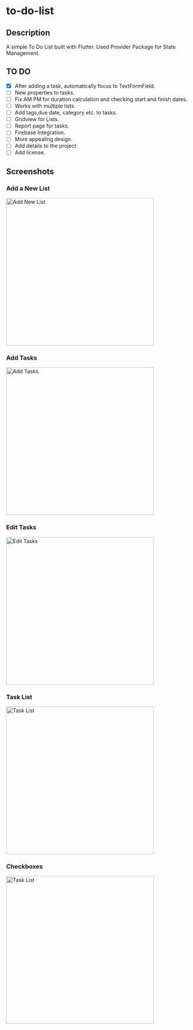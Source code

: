 # to-do-list

## Description

A simple To Do List built with Flutter. Used Provider Package for State Management.

## TO DO

* [X] After adding a task, automatically focus to TextFormField.
* [ ] New properties to tasks.
* [ ] Fix AM PM for duration calculation and checking start and finish dates.
* [ ] Works with multiple lists.
* [ ] Add tags,due date, category etc. to tasks.
* [ ] Gridview for Lists. 
* [ ] Report page for tasks.
* [ ] Firebase Integration.
* [ ] More appealing design.
* [ ] Add details to the project.
* [ ] Add license.

## Screenshots

### Add a New List
<img src="https://user-images.githubusercontent.com/73590188/131883594-60bd5408-ab5d-4add-9a1c-5e42c34a63a7.png" alt="Add New List" width="400"/>

### Add Tasks

<img src="https://user-images.githubusercontent.com/73590188/131883750-eb7af8f7-6cbc-4289-afe4-0044bf692e2e.png" alt="Add Tasks" width="400"/>

### Edit Tasks

<img src="https://user-images.githubusercontent.com/73590188/131883853-8c30df57-afb5-47a8-896f-2e53c0c0ee72.png" alt="Edit Tasks" width="400"/>

### Task List

<img src="https://user-images.githubusercontent.com/73590188/131883915-ce7802c9-0fbc-4c57-ae76-8ef14ba97ea6.png" alt="Task List" width="400"/>

### Checkboxes

<img src="https://user-images.githubusercontent.com/73590188/131884030-bb993724-0ae8-4d46-9a66-d0b674074fc7.png" alt="Task List" width="400"/>
